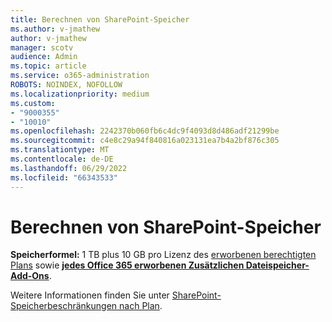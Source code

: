 ```yaml
---
title: Berechnen von SharePoint-Speicher
ms.author: v-jmathew
author: v-jmathew
manager: scotv
audience: Admin
ms.topic: article
ms.service: o365-administration
ROBOTS: NOINDEX, NOFOLLOW
ms.localizationpriority: medium
ms.custom:
- "9000355"
- "10010"
ms.openlocfilehash: 2242370b060fb6c4dc9f4093d8d486adf21299be
ms.sourcegitcommit: c4e8c29a94f840816a023131ea7b4a2bf876c305
ms.translationtype: MT
ms.contentlocale: de-DE
ms.lasthandoff: 06/29/2022
ms.locfileid: "66343533"
---
```

# <a name="calculate-sharepoint-storage"></a>Berechnen von SharePoint-Speicher

**Speicherformel:** 1 TB plus 10 GB pro Lizenz des [erworbenen berechtigten Plans](https://docs.microsoft.com/microsoft-365/commerce/add-storage-space) sowie **[jedes Office 365 erworbenen Zusätzlichen Dateispeicher-Add-Ons](https://docs.microsoft.com/microsoft-365/commerce/add-storage-space)**.

Weitere Informationen finden Sie unter [SharePoint-Speicherbeschränkungen nach Plan](https://docs.microsoft.com/office365/servicedescriptions/sharepoint-online-service-description/sharepoint-online-limits).
